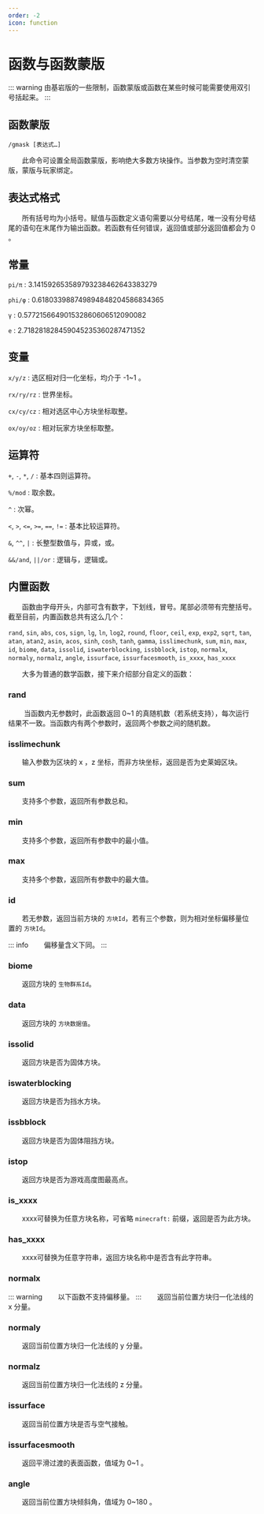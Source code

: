 ```yaml
---
order: -2
icon: function
---
```

# 函数与函数蒙版

::: warning
由基岩版的一些限制，函数蒙版或函数在某些时候可能需要使用双引号括起来。
::: 
## 函数蒙版

```
/gmask [表达式…]
```
&emsp;&emsp;此命令可设置全局函数蒙版，影响绝大多数方块操作。当参数为空时清空蒙版，蒙版与玩家绑定。

## 表达式格式

&emsp;&emsp;所有括号均为小括号。赋值与函数定义语句需要以分号结尾，唯一没有分号结尾的语句在末尾作为输出函数。若函数有任何错误，返回值或部分返回值都会为 0 。

## 常量

 `pi/π` : 3.141592653589793238462643383279

`phi/φ` : 0.618033988749894848204586834365

  `γ`   : 0.577215664901532860606512090082

  `e`   : 2.718281828459045235360287471352

## 变量

 `x/y/z` : 选区相对归一化坐标，均介于 -1~1 。

`rx/ry/rz` : 世界坐标。

  `cx/cy/cz`   : 相对选区中心方块坐标取整。

  `ox/oy/oz`   : 相对玩家方块坐标取整。

## 运算符

`+`, `-`, `*`, `/` : 基本四则运算符。

`%/mod` : 取余数。

`^` : 次幂。

`<`, `>`, `<=`, `>=`, `==`, `!=` : 基本比较运算符。

`&`, `^^`, `|` : 长整型数值与，异或，或。

`&&/and`, `||/or` : 逻辑与，逻辑或。

## 内置函数

&emsp;&emsp;函数由字母开头，内部可含有数字，下划线，冒号。尾部必须带有完整括号。截至目前，内置函数总共有这么几个：

`rand`, `sin`, `abs`, `cos`, `sign`, `lg`, `ln`, `log2`, `round`, `floor`, `ceil`, `exp`, `exp2`, `sqrt`, `tan`, `atan`, `atan2`, `asin`, `acos`, `sinh`, `cosh`, `tanh`, `gamma`, `isslimechunk`, `sum`, `min`, `max`, `id`, `biome`, `data`, `issolid`, `iswaterblocking`, `issbblock`, `istop`, `normalx`, `normaly`, `normalz`, `angle`, `issurface`, `issurfacesmooth`, `is_xxxx`, `has_xxxx`

&emsp;&emsp;大多为普通的数学函数，接下来介绍部分自定义的函数：

### rand
&emsp;&emsp; 当函数内无参数时，此函数返回 0~1 的真随机数（若系统支持），每次运行结果不一致。当函数内有两个参数时，返回两个参数之间的随机数。

### isslimechunk

&emsp;&emsp;输入参数为区块的 x ，z 坐标，而非方块坐标，返回是否为史莱姆区块。

### sum

&emsp;&emsp;支持多个参数，返回所有参数总和。

### min

&emsp;&emsp;支持多个参数，返回所有参数中的最小值。

### max

&emsp;&emsp;支持多个参数，返回所有参数中的最大值。

### id

&emsp;&emsp;若无参数，返回当前方块的 `方块Id`，若有三个参数，则为相对坐标偏移量位置的 `方块Id`。

::: info
&emsp;&emsp;偏移量含义下同。
:::

### biome

&emsp;&emsp;返回方块的 `生物群系Id`。

### data

&emsp;&emsp;返回方块的 `方块数据值`。

### issolid

&emsp;&emsp;返回方块是否为固体方块。

### iswaterblocking

&emsp;&emsp;返回方块是否为挡水方块。

### issbblock

&emsp;&emsp;返回方块是否为固体阻挡方块。

### istop

&emsp;&emsp;返回方块是否为游戏高度图最高点。

### is_xxxx

&emsp;&emsp;xxxx可替换为任意方块名称，可省略 `minecraft:` 前缀，返回是否为此方块。

### has_xxxx

&emsp;&emsp;xxxx可替换为任意字符串，返回方块名称中是否含有此字符串。

### normalx

::: warning
&emsp;&emsp;以下函数不支持偏移量。
:::
&emsp;&emsp;返回当前位置方块归一化法线的 x 分量。

### normaly

&emsp;&emsp;返回当前位置方块归一化法线的 y 分量。

### normalz

&emsp;&emsp;返回当前位置方块归一化法线的 z 分量。

### issurface

&emsp;&emsp;返回当前位置方块是否与空气接触。

### issurfacesmooth

&emsp;&emsp;返回平滑过渡的表面函数，值域为 0~1 。

### angle

&emsp;&emsp;返回当前位置方块倾斜角，值域为 0~180 。